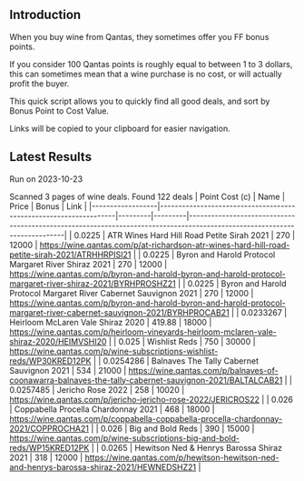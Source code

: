 ## Introduction

When you buy wine from Qantas, they sometimes offer you FF bonus points. 

If you consider 100 Qantas points is roughly equal to between 1 to 3 dollars, this can sometimes mean that a wine purchase is no cost, or will actually profit the buyer.

This quick script allows you to quickly find all good deals, and sort by Bonus Point to Cost Value.

Links will be copied to your clipboard for easier navigation.

## Latest Results

Run on 2023-10-23

Scanned 3 pages of wine deals.
Found 122 deals
|   Point Cost (c) | Name                                                             |   Price |   Bonus | Link                                                                                                                     |
|------------------|------------------------------------------------------------------|---------|---------|--------------------------------------------------------------------------------------------------------------------------|
|        0.0225    | ATR Wines Hard Hill Road Petite Sirah 2021                       |  270    |   12000 | https://wine.qantas.com/p/at-richardson-atr-wines-hard-hill-road-petite-sirah-2021/ATRHHRPISI21                          |
|        0.0225    | Byron and Harold Protocol Margaret River Shiraz 2021             |  270    |   12000 | https://wine.qantas.com/p/byron-and-harold-byron-and-harold-protocol-margaret-river-shiraz-2021/BYRHPROSHZ21             |
|        0.0225    | Byron and Harold Protocol Margaret River Cabernet Sauvignon 2021 |  270    |   12000 | https://wine.qantas.com/p/byron-and-harold-byron-and-harold-protocol-margaret-river-cabernet-sauvignon-2021/BYRHPROCAB21 |
|        0.0233267 | Heirloom McLaren Vale Shiraz 2020                                |  419.88 |   18000 | https://wine.qantas.com/p/heirloom-vineyards-heirloom-mclaren-vale-shiraz-2020/HEIMVSHI20                                |
|        0.025     | Wishlist Reds                                                    |  750    |   30000 | https://wine.qantas.com/p/wine-subscriptions-wishlist-reds/WP30KRED12PK                                                  |
|        0.0254286 | Balnaves The Tally Cabernet Sauvignon 2021                       |  534    |   21000 | https://wine.qantas.com/p/balnaves-of-coonawarra-balnaves-the-tally-cabernet-sauvignon-2021/BALTALCAB21                  |
|        0.0257485 | Jericho Rose 2022                                                |  258    |   10020 | https://wine.qantas.com/p/jericho-jericho-rose-2022/JERICROS22                                                           |
|        0.026     | Coppabella Procella Chardonnay 2021                              |  468    |   18000 | https://wine.qantas.com/p/coppabella-coppabella-procella-chardonnay-2021/COPPROCHA21                                     |
|        0.026     | Big and Bold Reds                                                |  390    |   15000 | https://wine.qantas.com/p/wine-subscriptions-big-and-bold-reds/WP15KRED12PK                                              |
|        0.0265    | Hewitson Ned & Henrys Barossa Shiraz 2021                        |  318    |   12000 | https://wine.qantas.com/p/hewitson-hewitson-ned-and-henrys-barossa-shiraz-2021/HEWNEDSHZ21                               |

